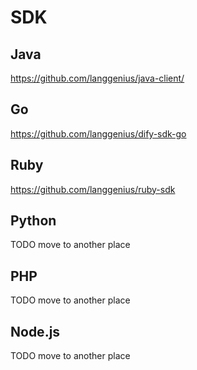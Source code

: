 # SDK

## Java

https://github.com/langgenius/java-client/

## Go

https://github.com/langgenius/dify-sdk-go

## Ruby

https://github.com/langgenius/ruby-sdk

## Python

TODO move to another place

## PHP

TODO move to another place

## Node.js

TODO move to another place

